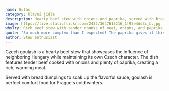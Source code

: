 ```yaml
---
name: Guláš
category: hlavní jídla
description: Hearty beef stew with onions and paprika, served with bread dumplings
image: https://live.staticflickr.com/2432/3647615216_1f95e4dd3c_b.jpg
whyTry: Rich beef stew with tender chunks of meat, onions, and paprika, served with bread dumplings. It's the kind of dish that sticks to your ribs and warms you from the inside. Perfect pub food that pairs beautifully with Czech beer.
quote: "So much more complex than I expected! The paprika gives it this amazing depth of flavor."
author: Stew enthusiast
---
```


Czech goulash is a hearty beef stew that showcases the influence of neighboring Hungary while maintaining its own Czech character. The dish features tender beef cooked with onions and plenty of paprika, creating a rich, warming meal.

Served with bread dumplings to soak up the flavorful sauce, goulash is perfect comfort food for Prague's cold winters.